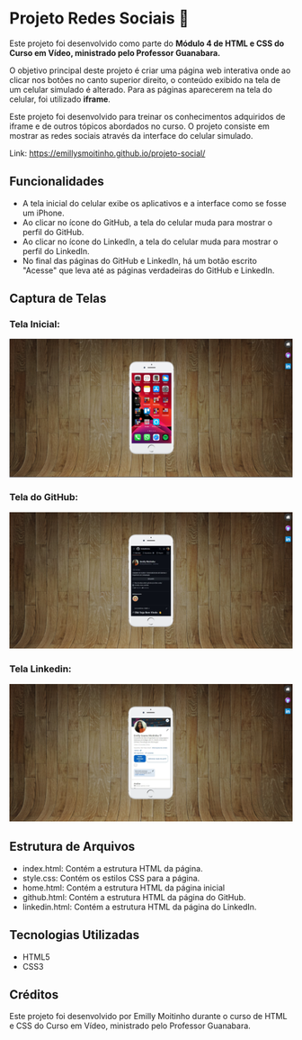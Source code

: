 # Projeto Redes Sociais 📱

Este projeto foi desenvolvido como parte do **Módulo 4 de HTML e CSS do Curso em Vídeo, ministrado pelo Professor Guanabara.** 

O objetivo principal deste projeto é criar uma página web interativa onde ao clicar nos botões no canto superior direito, o conteúdo exibido na tela de um celular simulado é alterado. Para as páginas aparecerem na tela do celular, foi utilizado **iframe**. 

Este projeto foi desenvolvido para treinar os conhecimentos adquiridos de iframe e de outros tópicos abordados no curso. O projeto consiste em mostrar as redes sociais através da interface do celular simulado.

Link: https://emillysmoitinho.github.io/projeto-social/

## Funcionalidades
* A tela inicial do celular exibe os aplicativos e a interface como se fosse um iPhone.
* Ao clicar no ícone do GitHub, a tela do celular muda para mostrar o perfil do GitHub.
* Ao clicar no ícone do LinkedIn, a tela do celular muda para mostrar o perfil do LinkedIn.
* No final das páginas do GitHub e LinkedIn, há um botão escrito "Acesse" que leva até as páginas verdadeiras do GitHub e LinkedIn.

## Captura de Telas

### Tela Inicial:
![Tela Inicial](imagens/tela-inicial.png)

### Tela do GitHub:
![Texto GitHub](imagens/tela-github.png)

### Tela Linkedin:
![Texto Linkedin](imagens/tela-linkedin.png)

## Estrutura de Arquivos
* index.html: Contém a estrutura HTML da página.
* style.css: Contém os estilos CSS para a página.
* home.html: Contém a estrutura HTML da página inicial
* github.html: Contém a estrutura HTML da página do GitHub.
* linkedin.html: Contém a estrutura HTML da página do LinkedIn.

## Tecnologias Utilizadas
* HTML5
* CSS3

## Créditos
Este projeto foi desenvolvido por Emilly Moitinho durante o curso de HTML e CSS do Curso em Vídeo, ministrado pelo Professor Guanabara.

